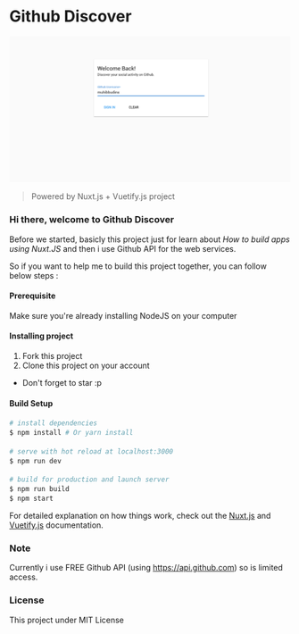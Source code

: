 # Github Discover

![Preview](./static/preview.png)

> Powered by Nuxt.js + Vuetify.js project

### Hi there, welcome to Github Discover

Before we started, basicly this project just for learn about _How to build apps using Nuxt.JS_ and then i use Github API for the web services.

So if you want to help me to build this project together, you can follow below steps :

#### Prerequisite

Make sure you're already installing NodeJS on your computer

#### Installing project

1. Fork this project
2. Clone this project on your account

* Don't forget to star :p

#### Build Setup

``` bash
# install dependencies
$ npm install # Or yarn install

# serve with hot reload at localhost:3000
$ npm run dev

# build for production and launch server
$ npm run build
$ npm start
```

For detailed explanation on how things work, check out the [Nuxt.js](https://github.com/nuxt/nuxt.js) and [Vuetify.js](https://vuetifyjs.com/) documentation.

### Note

Currently i use FREE Github API (using https://api.github.com) so is limited access.

### License

This project under MIT License
